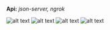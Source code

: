 **Api:** _json-server,_ _ngrok_

![alt text](https://3.bp.blogspot.com/-kHNF0FayeLA/XWqV8MOacMI/AAAAAAAAC_Q/FQJcuwxeEUYG0AasNiSe6wlizbYJxaYLwCLcBGAs/s400/2.png)
![alt text](https://3.bp.blogspot.com/--z2OZR6aoXA/XWqV79_tB-I/AAAAAAAAC_U/uvzJdFoLvCoG8nPAGMdEMskgoFrEAM8qgCLcBGAs/s400/1.png)
![alt text](https://1.bp.blogspot.com/-hRo8roCMk5c/XWqV8Nz4E5I/AAAAAAAAC_Y/cAHKCzSbTvY-O-NZ56_rGZJq8TkUtWHPwCLcBGAs/s400/3.png)
![alt text](https://2.bp.blogspot.com/-Epyf_ALXxMk/XWqV9P0mrBI/AAAAAAAAC_c/VNXar3dTPRcW_jDjbgzqErCJVzDbysFRgCLcBGAs/s400/4.png)
